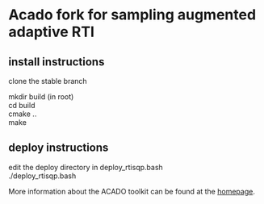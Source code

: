 # Acado fork for sampling augmented adaptive RTI 

## install instructions
clone the stable branch    

mkdir build (in root)  
cd build  
cmake ..  
make  

## deploy instructions
edit the deploy directory in deploy_rtisqp.bash   
./deploy_rtisqp.bash  



More information about the ACADO toolkit can be found at the [homepage](http://www.acadotoolkit.org).
